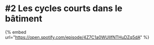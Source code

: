 # \#2 Les cycles courts dans le bâtiment

{% embed url="https://open.spotify.com/episode/4Z7C1a0WUIIfNTHuDZq5dA" %}



